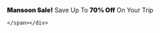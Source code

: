  <!--end-->
  <div class="w3-row w3-text-white w3-teal" style=" padding: 1px 12px ;  z-index: 4;">
    <div class="aa"></div>
    <div class="w3-content" style="max-width: 1100px;">
      <span class="w3-col l12  m12 s12 w3-small w3-center" style="padding: 8px 0px ;"><span><b style="font-weight:900;">Mansoon Sale!</b> Save Up To <b style="font-weight:900;">70% Off</b> On Your Trip
        </span>


    </span></div>
  </div>
